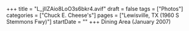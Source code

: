 +++
title = "L_jlIZAio8LoO3s6bkr4.avif"
draft = false
tags = ["Photos"]
categories = ["Chuck E. Cheese's"]
pages = ["Lewisville, TX (1960 S Stemmons Fwy)"]
startDate = ""
+++
Dining Area (January 2007)
